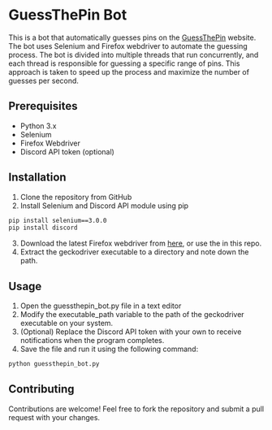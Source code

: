 # GuessThePin Bot

This is a bot that automatically guesses pins on the [GuessThePin](https://www.guessthepin.com/) website. The bot uses Selenium and Firefox webdriver to automate the guessing process. The bot is divided into multiple threads that run concurrently, and each thread is responsible for guessing a specific range of pins. This approach is taken to speed up the process and maximize the number of guesses per second.

## Prerequisites

- Python 3.x
- Selenium
- Firefox Webdriver
- Discord API token (optional)

## Installation

1. Clone the repository from GitHub
2. Install Selenium and Discord API module using pip

```bash
pip install selenium==3.0.0
pip install discord
```
3. Download the latest Firefox webdriver from [here]([https://www.guessthepin.com/](https://github.com/mozilla/geckodriver/releases)), or use the in this repo.
4. Extract the geckodriver executable to a directory and note down the path.

## Usage
1. Open the guessthepin_bot.py file in a text editor
2. Modify the executable_path variable to the path of the geckodriver executable on your system.
3. (Optional) Replace the Discord API token with your own to receive notifications when the program completes.
4. Save the file and run it using the following command:
```bash
python guessthepin_bot.py
```
## Contributing
Contributions are welcome! Feel free to fork the repository and submit a pull request with your changes.

